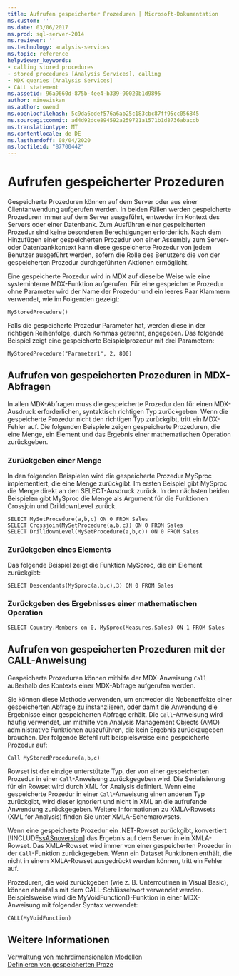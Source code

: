 ```yaml
---
title: Aufrufen gespeicherter Prozeduren | Microsoft-Dokumentation
ms.custom: ''
ms.date: 03/06/2017
ms.prod: sql-server-2014
ms.reviewer: ''
ms.technology: analysis-services
ms.topic: reference
helpviewer_keywords:
- calling stored procedures
- stored procedures [Analysis Services], calling
- MDX queries [Analysis Services]
- CALL statement
ms.assetid: 96a9660d-875b-4ee4-b339-90020b1d9895
author: minewiskan
ms.author: owend
ms.openlocfilehash: 5c9da6edef576a6ab25c183cbc87ff95cc056845
ms.sourcegitcommit: ad4d92dce894592a259721a1571b1d8736abacdb
ms.translationtype: MT
ms.contentlocale: de-DE
ms.lasthandoff: 08/04/2020
ms.locfileid: "87700442"
---
```

# <a name="calling-stored-procedures"></a>Aufrufen gespeicherter Prozeduren
  Gespeicherte Prozeduren können auf dem Server oder aus einer Clientanwendung aufgerufen werden. In beiden Fällen werden gespeicherte Prozeduren immer auf dem Server ausgeführt, entweder im Kontext des Servers oder einer Datenbank. Zum Ausführen einer gespeicherten Prozedur sind keine besonderen Berechtigungen erforderlich. Nach dem Hinzufügen einer gespeicherten Prozedur von einer Assembly zum Server- oder Datenbankkontext kann diese gespeicherte Prozedur von jedem Benutzer ausgeführt werden, sofern die Rolle des Benutzers die von der gespeicherten Prozedur durchgeführten Aktionen ermöglicht.  
  
 Eine gespeicherte Prozedur wird in MDX auf dieselbe Weise wie eine systeminterne MDX-Funktion aufgerufen. Für eine gespeicherte Prozedur ohne Parameter wird der Name der Prozedur und ein leeres Paar Klammern verwendet, wie im Folgenden gezeigt:  
  
```  
MyStoredProcedure()  
```  
  
 Falls die gespeicherte Prozedur Parameter hat, werden diese in der richtigen Reihenfolge, durch Kommas getrennt, angegeben. Das folgende Beispiel zeigt eine gespeicherte Beispielprozedur mit drei Parametern:  
  
```  
MyStoredProcedure("Parameter1", 2, 800)  
```  
  
## <a name="calling-stored-procedures-in-mdx-queries"></a>Aufrufen von gespeicherten Prozeduren in MDX-Abfragen  
 In allen MDX-Abfragen muss die gespeicherte Prozedur den für einen MDX-Ausdruck erforderlichen, syntaktisch richtigen Typ zurückgeben. Wenn die gespeicherte Prozedur nicht den richtigen Typ zurückgibt, tritt ein MDX-Fehler auf. Die folgenden Beispiele zeigen gespeicherte Prozeduren, die eine Menge, ein Element und das Ergebnis einer mathematischen Operation zurückgeben.  
  
### <a name="returning-a-set"></a>Zurückgeben einer Menge  
 In den folgenden Beispielen wird die gespeicherte Prozedur MySproc implementiert, die eine Menge zurückgibt. Im ersten Beispiel gibt MySproc die Menge direkt an den SELECT-Ausdruck zurück. In den nächsten beiden Beispielen gibt MySproc die Menge als Argument für die Funktionen Crossjoin und DrilldownLevel zurück.  
  
```  
SELECT MySetProcedure(a,b,c) ON 0 FROM Sales  
SELECT Crossjoin(MySetProcedure(a,b,c)) ON 0 FROM Sales  
SELECT DrilldownLevel(MySetProcedure(a,b,c)) ON 0 FROM Sales  
```  
  
### <a name="returning-a-member"></a>Zurückgeben eines Elements  
 Das folgende Beispiel zeigt die Funktion MySproc, die ein Element zurückgibt:  
  
```  
SELECT Descendants(MySproc(a,b,c),3) ON 0 FROM Sales  
```  
  
### <a name="returning-the-result-of-a-math-operation"></a>Zurückgeben des Ergebnisses einer mathematischen Operation  
  
```  
SELECT Country.Members on 0, MySproc(Measures.Sales) ON 1 FROM Sales  
```  
  
## <a name="calling-stored-procedures-with-the-call-statement"></a>Aufrufen von gespeicherten Prozeduren mit der CALL-Anweisung  
 Gespeicherte Prozeduren können mithilfe der MDX-Anweisung `Call` außerhalb des Kontexts einer MDX-Abfrage aufgerufen werden.  
  
 Sie können diese Methode verwenden, um entweder die Nebeneffekte einer gespeicherten Abfrage zu instanziieren, oder damit die Anwendung die Ergebnisse einer gespeicherten Abfrage erhält. Die `Call`-Anweisung wird häufig verwendet, um mithilfe von Analysis Management Objects (AMO) administrative Funktionen auszuführen, die kein Ergebnis zurückzugeben brauchen. Der folgende Befehl ruft beispielsweise eine gespeicherte Prozedur auf:  
  
```  
Call MyStoredProcedure(a,b,c)  
```  
  
 Rowset ist der einzige unterstützte Typ, der von einer gespeicherten Prozedur in einer `Call`-Anweisung zurückgegeben wird. Die Serialisierung für ein Rowset wird durch XML for Analysis definiert. Wenn eine gespeicherte Prozedur in einer `Call`-Anweisung einen anderen Typ zurückgibt, wird dieser ignoriert und nicht in XML an die aufrufende Anwendung zurückgegeben. Weitere Informationen zu XMLA-Rowsets (XML for Analysis) finden Sie unter XMLA-Schemarowsets.  
  
 Wenn eine gespeicherte Prozedur ein .NET-Rowset zurückgibt, konvertiert [!INCLUDE[ssASnoversion](../../includes/ssasnoversion-md.md)] das Ergebnis auf dem Server in ein XMLA-Rowset. Das XMLA-Rowset wird immer von einer gespeicherten Prozedur in der `Call`-Funktion zurückgegeben. Wenn ein Dataset Funktionen enthält, die nicht in einem XMLA-Rowset ausgedrückt werden können, tritt ein Fehler auf.  
  
 Prozeduren, die void zurückgeben (wie z. B. Unterroutinen in Visual Basic), können ebenfalls mit dem CALL-Schlüsselwort verwendet werden. Beispielsweise wird die MyVoidFunction()-Funktion in einer MDX-Anweisung mit folgender Syntax verwendet:  
  
```  
CALL(MyVoidFunction)  
```  
  
## <a name="see-also"></a>Weitere Informationen  
 [Verwaltung von mehrdimensionalen Modellen](../multidimensional-models/multidimensional-model-assemblies-management.md)   
 [Definieren von gespeicherten Proze](../multidimensional-models-extending-olap-stored-procedures/defining-stored-procedures.md)  
  
  
